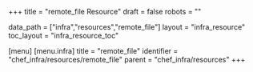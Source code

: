 +++
title = "remote_file Resource"
draft = false
robots = ""

data_path = ["infra","resources","remote_file"]
layout = "infra_resource"
toc_layout = "infra_resource_toc"

[menu]
  [menu.infra]
    title = "remote_file"
    identifier = "chef_infra/resources/remote_file"
    parent = "chef_infra/resources"
+++

<!-- The contents of this page are automatically generated from the remote_file.yaml file in the data/infra/resources directory. -->
<!-- To suggest a change, edit the https://github.com/chef/chef/blob/main/lib/chef/resource/remote_file.rb file and submit a pull request to the https://github.com/chef/chef repository. -->
<!-- markdownlint-disable-file -->
